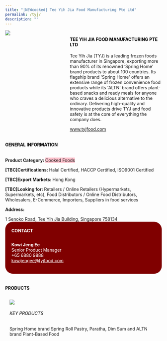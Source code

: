 ```yaml
---
title: "|NEWcooked| Tee Yih Jia Food Manufacturing Pte Ltd"
permalink: /tyj/
description: ""
---
```

<head>
	<div class="flex-paragraph">
		<!--hi there! this is a comment and will provide you with instructional guides-->
		<!--insert booth number here!-->
		<p style="text-transform: uppercase"></p></div>
			<div class="flex-container" style="display: flex; flex-wrap: wrap;">
				<!--insert DOWNLOAD link of company logo between the " marks!-->
			<div class="card sgds" style="flex: 1 1 40%; display: block;"><img src="https://doc-10-3s-docs.googleusercontent.com/docs/securesc/69isnljd6u5lkd2esi0uo09d7a1dfqf2/0pgk8cpb70us7u81tt63lp34ok62e0hf/1676207400000/12105796777324072886/12105796777324072886/1uBmlBDhAYoQQkvIzBid6O71hWzELVv4v?e=download&ax=AB85Z1BP3VkhAuvNA6m2CTWm9vXE7Q6EnLYvGlYb7UzyjZW_VfmkNbOWLZCz5hhwBH2YMRvWGszq_lUrz8bca_WQPB0RU7BbiFEPTpcVZiGsvswevBpZRsvoPIpxLCEJXXEkJ8vUBCDF3LfZPxJOkZ-7uSnegFwbUnimoyluhO8eIDlatlGWjgw2j9Scz5wYm3pi2R569eyi-UdjPcRNMAe4DqL031bFzSaSFFeidPRe-JtKNPyXe0KeeaOsvVoLYyCaWeHzoNyPcB8-AlwFwFR9jgCUJqfl_kv_msxHG_0zIJ952sZ_gb1pc38rSEcqEeBJbDMDEmTiStgbhAAINKrwTTaoVgqPW6AZMx0ysV8V7qW_LqSXBgXaU589ibLIiD9MHMQB7ED2GH63xpC3EClLLCb9HpKJqqown6fcDJhBXl_6iNKRJn3qWyrVa43hAyj4iEgiHsG4gnNqhOLWAx79Oo9u6AlZk-mYBtc2GmbCU2UWRkQZ3azUCJLslCZhzdT1XyRA5RcmU-XWtmTrnIDubsBXuSY3KCPClweLimD7DJ2oy378h7IegnIcSzrmbLsnnUh6VakJZmTFmtC2uQmLobK_8UjGrLZUqxfZbKok6KkO32owk16BOsSI2T3IZbo2uFDbzPDHb6WCsMxqSvA5oFNcdbMLVc83pHdEaPTQNir04vtD4AhsXFry4hFK74_qisYT9iQH1sgToUSZuEvrlE7lKX2MgcD-z5P29l2MbeVP3rYDclmheXJBec4haaeIs9lFyamJrAnCwvCpNh1ikutwzhh2Z5Hw0VY_M0gg6wGr0EFlhr8FrH7SJUWcqwPxyyYesJtMwpwdPJmbUCWPOB13o5ca2g9nl4SuPrv33_bf-_U0928H9rVE9880U4euQ6NEoqC9ziuvzBqLbwkGwvFPjGGlTy_T99I&uuid=4561fae2-4264-4442-94a2-7526c328ef0b&authuser=0"></div>
	<div class="card-sgds" style="flex: 1 1 58%; display: block; margin-left: 3px">
		<h4 style="text-transform: uppercase; color: black;"><!--insert the exhibitor's name between the <b> tags here--><b>Tee Yih Jia Food Manufacturing Pte Ltd</b></h4><!--insert the exhibitor's description between the <p> tags here-->
		<p>Tee Yih Jia (TYJ) is a leading frozen foods manufacturer in
Singapore, exporting more than 90% of its renowned ‘Spring Home’
brand products to about 100 countries. Its flagship brand 'Spring
Home' offers an extensive range of frozen convenience food
products while its 'ALTN' brand offers plant-based snacks and ready
meals for anyone who craves a delicious alternative to the ordinary.
Delivering high-quality and innovative products drive TYJ and food
safety is at the core of everything the company does.</p>
		<!--insert the exhibitor's website link, making sure there is "https:// www." present please. make sure the entire https link goes in between the " marks-->
		<p><a href="www.tyjfood.com" target="_blank"><!--insert the www website link here (no need for https)-->www.tyjfood.com</a></p>
	</div>
</div>
</head>

<body>
	<h4 style="text-transform: uppercase; color: black;"><b>General Information</b></h4>
		<div class="flex-container" style="display: flex; flex-wrap: wrap;">
			<div class="card sgds" style="flex: 1 1 65%; display: block; align-self: stretch">
			<div class="flex-paragraph">
			<p><b>Product Category: </b><span style=" background-color: pink; border-radius: 10 px;"><!--insert the exhibitor's pdt cat between the <p> tags here-->Cooked Foods</span></p> 
				<p><b>[TBC]Certifications: </b><!--insert all the exhibitor's certifications between the </b> and </p> here-->Halal Certified, HACCP Certified, ISO9001 Certified</p>
			<p><b>[TBC]Export Markets: </b><!--insert all the exhibitor's export markets between the </b> and </p> here-->Hong Kong</p>
			<p style="margin-bottom: 10px;"><b>[TBC]Looking for: </b><!--insert all the exhibitor's potential business partners between the </b> and </p> here-->Retailers / Online Retailers (Hypermarkets, Supermarkets, etc), Food Distributors / Online Food Distributors, Wholesalers, E-Commerce, Importers, Suppliers in food services</p><p><b>Address: </b><!--insert all the exhibitor's address the </b> and </p> here--></p> 1 Senoko Road, Tee Yih Jia Building, Singapore 758134
			</div>
		</div>
		<div class="card sgds" style="flex: 1 1 35%; padding: 10px; display: block; background-color: maroon; border-radius: 25px; align-self: center;">
		<h4 style="color: white; margin-top: 10px; margin-left: 10px;">CONTACT</h4>
		<div class="flex-paragraph">
			<!--replace with exhibitor's: -->
			<p style="padding: 10px; color: white;"><b><!-- POC name-->Kowi Jeng Ee</b><br><!-- designation-->Senior Product Manager<br><!--contact number-->+65 6880 9888<br><!-- for linking purposes, insert their email after "mailto:"...--><a href="mailto:kowijengee@tyjfood.com" style="color: white;"><!--...and also include the display email before </a> here-->kowijengee@tyjfood.com</a></p>
		</div>
			</div>
		</div>
	<br>
		<h4 style="text-transform: uppercase; color: black;"><b>products</b></h4>
<div style="display: flex; flex-wrap: wrap;">
  <div class="card sgds" style="flex: 1 1 47%; margin: 10px; display: block;"><!--insert the exhibitor's DOWNLOAD image for product between the " marks here-->
	<div class="flex-image" style="display: block;"><img src="https://doc-0o-3s-docs.googleusercontent.com/docs/securesc/69isnljd6u5lkd2esi0uo09d7a1dfqf2/pclkrm5nts0ssjq0cfo8d4dqj6k765uc/1676207400000/12105796777324072886/12105796777324072886/1ZqpJJKUYXxP41PBhaP2Me_qxcKuoQVpN?e=download&ax=AB85Z1CUhAsiXA5ZYOFFK0d6j8QUtA0XNtoovz6uwcXNB9-hhL-uroZFMIoongZxu9ODvqDtpJlkjAKWNiCSsEH2vY2y7wkOj2Bzm7Iq51BIbk9EGoBQLnlFyZryhwND9iQ8vQGSf9NVLvB_yIJjd7_3GLr2mcK2yavb2XF-aHgThwe24UQjaCkxKRwCOznVBPhkYcqSlu3kbFoZhBYWknz78zwOL7W-TgagZPQWku6V3xqfMCa4z-z7-JAVWfR82E8_wRMBpfqJKZooVdiL2zJC40Z1ExUb5oTDBxw82496pDpTbUVFkJyPi9haGWi0Pbl_umfSCjmkIfciephM2TwjPU-NP8a-pK35iICbYqS6ouN9-Hl4VBcup0p_qOfPxqOjwobyIwWTuqctOFhqGmdHzT4k9hnefUZB2Tk_IQbYfA9bBu7Y96y2vSbIwv2SW4TlmRJKO91BlkU5HbxTdoChY4cJM78TOf9-jZlBPFicYt3pOZrf_SXFkv8a13mo6pgw0jxsPm45LSjjvPyVJ8c5jHeoEN2ZTynK-3pejZiMDv19RIk0wHoml5hnHC3HzYda65Y4dfFw6FhUZYD98j70scD9wQSd7vMuedYFz5QfqTKzwevs89UkF7hBDlQ0oIN7saOIYYfvqTx80wsN3zs2qHDbiNq_hdSVUj4XkcRGEDn6lDGS5m5oI4mSiYBLn9f4cuR4spgBAjwVDiRFmCjBUWgPl2VVzxmmsQRa2FQJcuJ77ERIssVCQ6TKb9_wmiwa1U33ARGTGNVPCBFe6dgOuGXDdX8VtKlyshv7qGVipxQMf3wxf2Kt4EsF_TE4Mo83xp1W3zsSa_TWzfe-ZciDddzZml9u2DsWidQlARYWpmNZEotDxi-zDdQbFp8Jt8-YTCTyIuZZgZipHgcW70HRPI4HIV1yf51CjXw&uuid=345d8520-6d44-4ed2-88f0-536e85d3740a&authuser=0"></div>
	<div class="flex-paragraph">
		<h6 style="text-transform: uppercase; color: black;"><!--insert product name before </h6> and product description after <p>-->Key Products</h6>
Spring Home brand Spring Roll Pastry, Paratha, Dim Sum and ALTN
brand Plant-Based Food


</p></div>